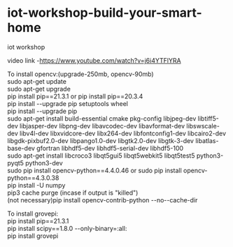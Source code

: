# iot-workshop-build-your-smart-home
 iot workshop

video link -https://www.youtube.com/watch?v=j6i4YTFlYRA

To install opencv:(upgrade-250mb, opencv-90mb)
<br/>sudo apt-get update 
<br/>sudo apt-get upgrade
<br/>pip install pip==21.3.1 or pip install pip==20.3.4 
<br/>pip install --upgrade pip setuptools wheel
<br/>pip install --upgrade pip
<br/>sudo apt-get install build-essential cmake pkg-config libjpeg-dev libtiff5-dev libjasper-dev libpng-dev libavcodec-dev libavformat-dev libswscale-dev libv4l-dev libxvidcore-dev libx264-dev libfontconfig1-dev libcairo2-dev libgdk-pixbuf2.0-dev libpango1.0-dev libgtk2.0-dev libgtk-3-dev libatlas-base-dev gfortran libhdf5-dev libhdf5-serial-dev libhdf5-100
<br/>sudo apt-get install libcroco3 libqt5gui5 libqt5webkit5 libqt5test5 python3-pyqt5 python3-dev
<br/>sudo pip install opencv-python==4.4.0.46 or sudo pip install opencv-python==4.3.0.38
<br/>pip install -U numpy
<br/>pip3 cache purge (incase if output is "killed")
<br/>(not necessary)pip install opencv-contrib-python --no--cache-dir

To install grovepi:
<br/>pip install pip==21.3.1
<br/>pip install scipy==1.8.0 --only-binary=:all:
<br/>pip install grovepi 